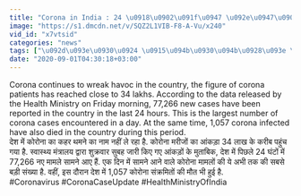 ```yaml
---
title: "Corona in India : 24 \u0918\u0902\u091f\u0947 \u092e\u0947\u0902 Covid \u0915\u0947 77,266 \u0928\u090f \u0915\u0947\u0938 \u0926\u0930\u094d\u091c, 1,057 \u0932\u094b\u0917\u094b\u0902 \u0915\u0940 \u0939\u0941\u0908 \u092e\u094c\u0924 \u0935\u0928\u0907\u0902\u0921\u093f\u092f\u093e \u0939\u093f\u0902\u0926\u0940"
image: "https://s1.dmcdn.net/v/SQZ2L1VIB-F8-A-Vu/x240"
vid_id: "x7vtsid"
categories: "news"
tags: ["\u092d\u093e\u0930\u0924 \u0915\u094b\u0930\u094b\u0928\u093e \u0935\u093e\u092f\u0930\u0938","  Coronavirus latest news"," Coronavirus In India"]
date: "2020-09-01T04:30:18+03:00"
---
```

Corona continues to wreak havoc in the country, the figure of corona patients has reached close to 34 lakhs. According to the data released by the Health Ministry on Friday morning, 77,266 new cases have been reported in the country in the last 24 hours. This is the largest number of corona cases encountered in a day. At the same time, 1,057 corona infected have also died in the country during this period.  <br>देश में कोरोना का कहर थमने का नाम नहीं ले रहा है. कोरोना मरीजों का आंकड़ा 34 लाख के करीब पहुंच गया है. स्वास्थ्य मंत्रालय द्वारा शुक्रवार सुबह जारी किए गए आंकड़ों के मुताबिक, देश में पिछले 24 घंटों में 77,266 नए मामले सामने आए हैं. एक दिन में सामने आने वाले कोरोना मामलों की ये अभी तक की सबसे बड़ी संख्या है. वहीं, इस दौरान देश में 1,057 कोरोना संक्रमितों की मौत भी हुई है.  <br>#Coronavirus #CoronaCaseUpdate #HealthMinistryOfIndia
